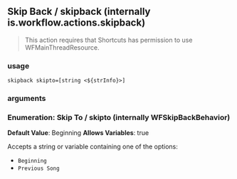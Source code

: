 
## Skip Back / skipback (internally is.workflow.actions.skipback)


> This action requires that Shortcuts has permission to use WFMainThreadResource.

### usage
`skipback skipto=[string <${strInfo}>]`

### arguments
### Enumeration: Skip To / skipto (internally WFSkipBackBehavior)
**Default Value**: Beginning
**Allows Variables**: true


Accepts a string 
or variable
containing one of the options:

- `Beginning`
- `Previous Song`
